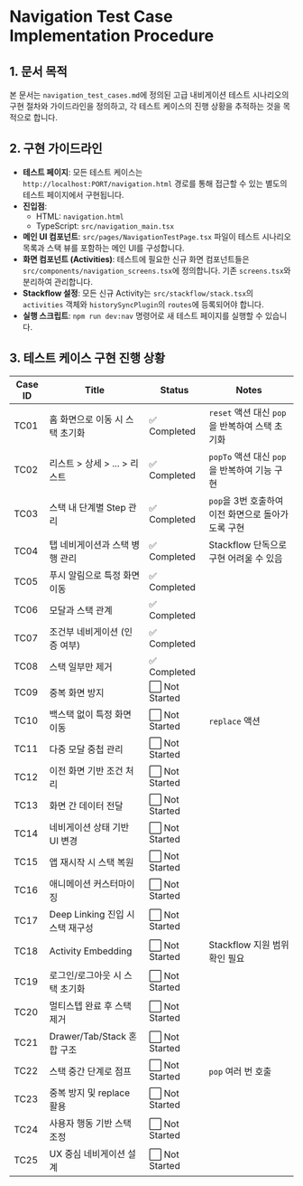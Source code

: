 # Navigation Test Case Implementation Procedure

## 1. 문서 목적

본 문서는 `navigation_test_cases.md`에 정의된 고급 내비게이션 테스트 시나리오의 구현 절차와 가이드라인을 정의하고, 각 테스트 케이스의 진행 상황을 추적하는 것을 목적으로 합니다.

## 2. 구현 가이드라인

- **테스트 페이지**: 모든 테스트 케이스는 `http://localhost:PORT/navigation.html` 경로를 통해 접근할 수 있는 별도의 테스트 페이지에서 구현됩니다.
- **진입점**:
    - HTML: `navigation.html`
    - TypeScript: `src/navigation_main.tsx`
- **메인 UI 컴포넌트**: `src/pages/NavigationTestPage.tsx` 파일이 테스트 시나리오 목록과 스택 뷰를 포함하는 메인 UI를 구성합니다.
- **화면 컴포넌트 (Activities)**: 테스트에 필요한 신규 화면 컴포넌트들은 `src/components/navigation_screens.tsx`에 정의합니다. 기존 `screens.tsx`와 분리하여 관리합니다.
- **Stackflow 설정**: 모든 신규 Activity는 `src/stackflow/stack.tsx`의 `activities` 객체와 `historySyncPlugin`의 `routes`에 등록되어야 합니다.
- **실행 스크립트**: `npm run dev:nav` 명령어로 새 테스트 페이지를 실행할 수 있습니다.

## 3. 테스트 케이스 구현 진행 상황

| Case ID | Title | Status | Notes |
|---|---|---|---|
| TC01 | 홈 화면으로 이동 시 스택 초기화 | ✅ Completed | `reset` 액션 대신 `pop`을 반복하여 스택 초기화 |
| TC02 | 리스트 > 상세 > ... > 리스트 | ✅ Completed | `popTo` 액션 대신 `pop`을 반복하여 기능 구현 |
| TC03 | 스택 내 단계별 Step 관리 | ✅ Completed | `pop`을 3번 호출하여 이전 화면으로 돌아가도록 구현 |
| TC04 | 탭 네비게이션과 스택 병행 관리 | ✅ Completed | Stackflow 단독으로 구현 어려울 수 있음 |
| TC05 | 푸시 알림으로 특정 화면 이동 | ✅ Completed | |
| TC06 | 모달과 스택 관계 | ✅ Completed | |
| TC07 | 조건부 네비게이션 (인증 여부) | ✅ Completed | |
| TC08 | 스택 일부만 제거 | ✅ Completed | |
| TC09 | 중복 화면 방지 | ⬜️ Not Started | |
| TC10 | 백스택 없이 특정 화면 이동 | ⬜️ Not Started | `replace` 액션 |
| TC11 | 다중 모달 중첩 관리 | ⬜️ Not Started | |
| TC12 | 이전 화면 기반 조건 처리 | ⬜️ Not Started | |
| TC13 | 화면 간 데이터 전달 | ⬜️ Not Started | |
| TC14 | 네비게이션 상태 기반 UI 변경 | ⬜️ Not Started | |
| TC15 | 앱 재시작 시 스택 복원 | ⬜️ Not Started | |
| TC16 | 애니메이션 커스터마이징 | ⬜️ Not Started | |
| TC17 | Deep Linking 진입 시 스택 재구성 | ⬜️ Not Started | |
| TC18 | Activity Embedding | ⬜️ Not Started | Stackflow 지원 범위 확인 필요 |
| TC19 | 로그인/로그아웃 시 스택 초기화 | ⬜️ Not Started | |
| TC20 | 멀티스텝 완료 후 스택 제거 | ⬜️ Not Started | |
| TC21 | Drawer/Tab/Stack 혼합 구조 | ⬜️ Not Started | |
| TC22 | 스택 중간 단계로 점프 | ⬜️ Not Started | `pop` 여러 번 호출 |
| TC23 | 중복 방지 및 replace 활용 | ⬜️ Not Started | |
| TC24 | 사용자 행동 기반 스택 조정 | ⬜️ Not Started | |
| TC25 | UX 중심 네비게이션 설계 | ⬜️ Not Started | |
